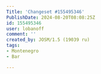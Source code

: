 ```yaml
---
Title: 'Changeset #155495346'
PublishDate: 2024-08-20T08:08:25Z
id: 155495346
user: lobanoff
comment: ''
created_by: JOSM/1.5 (19039 ru)
tags:
- Montenegro
- Bar

---
```

